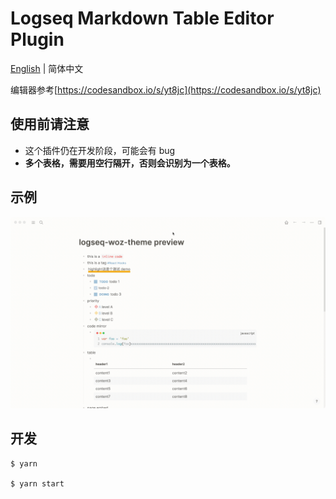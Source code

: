# Logseq Markdown Table Editor Plugin

[English](./README.md) | 简体中文

编辑器参考[https://codesandbox.io/s/yt8jc](https://codesandbox.io/s/yt8jc)

## 使用前请注意
- 这个插件仍在开发阶段，可能会有 bug
- **多个表格，需要用空行隔开，否则会识别为一个表格。**

## 示例
![demo](./demo.gif)

## 开发
```shell
$ yarn

$ yarn start
```